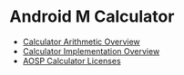 # Android M Calculator

* [Calculator Arithmetic Overview](arithmetic-overview.html)
* [Calculator Implementation Overview](implementation-overview.html)
* [AOSP Calculator Licenses](licenses.html)
